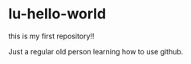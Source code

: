 # lu-hello-world
this is my first repository!!

Just a regular old person learning how to use github.
